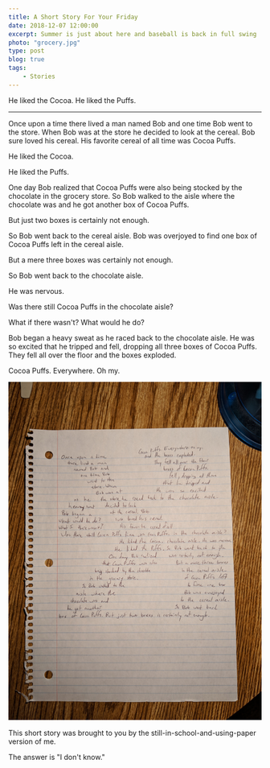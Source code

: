 ```yaml
---
title: A Short Story For Your Friday
date: 2018-12-07 12:00:00
excerpt: Summer is just about here and baseball is back in full swing
photo: "grocery.jpg"
type: post
blog: true
tags:
    - Stories
---
```


He liked the Cocoa. He liked the Puffs.

---

Once upon a time there lived a man named Bob and one time Bob went to the store. When Bob was at the store he decided to look at the cereal. Bob sure loved his cereal. His favorite cereal of all time was Cocoa Puffs.

He liked the Cocoa.

He liked the Puffs.

One day Bob realized that Cocoa Puffs were also being stocked by the chocolate in the grocery store. So Bob walked to the aisle where the chocolate was and he got another box of Cocoa Puffs.

But just two boxes is certainly not enough.

So Bob went back to the cereal aisle. Bob was overjoyed to find one box of Cocoa Puffs left in the cereal aisle.

But a mere three boxes was certainly not enough.

So Bob went back to the chocolate aisle.

He was nervous.

Was there still Cocoa Puffs in the chocolate aisle?

What if there wasn't? What would he do?

Bob began a heavy sweat as he raced back to the chocolate aisle. He was so excited that he tripped and fell, dropping all three boxes of Cocoa Puffs. They fell all over the floor and the boxes exploded.

Cocoa Puffs. Everywhere. Oh my.

![story-on-paper](../images/friday-story.jpg)

This short story was brought to you by the still-in-school-and-using-paper version of me.

The answer is \"I don't know.\"